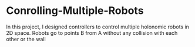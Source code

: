 # Conrolling-Multiple-Robots
In this project, I designed controllers to control multiple holonomic robots in 2D space. Robots go to points B from A without any collision with each other or the wall
